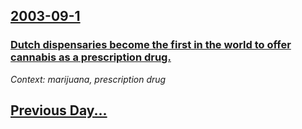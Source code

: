 ## [2003-09-1](/news/2003/09/1/index.md)

### [ Dutch dispensaries become the first in the world to offer cannabis as a prescription drug. ](/news/2003/09/1/dutch-dispensaries-become-the-first-in-the-world-to-offer-cannabis-as-a-prescription-drug.md)
_Context: marijuana, prescription drug_

## [Previous Day...](/news/2003/08/31/index.md)

